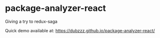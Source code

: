 # package-analyzer-react

Giving a try to redux-saga

Quick demo available at: https://dubzzz.github.io/package-analyzer-react/
